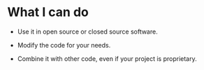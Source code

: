 
# What I can do

* Use it in open source or closed source software.

* Modify the code for your needs.

* Combine it with other code, even if your project is proprietary.